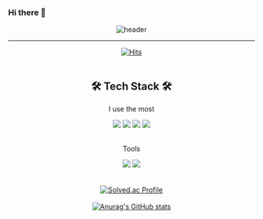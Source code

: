 ### Hi there 👋

<!--
**taipaise/taipaise** is a ✨ _special_ ✨ repository because its `README.md` (this file) appears on your GitHub profile.

Here are some ideas to get you started:

- 🔭 I’m currently working on ...
- 🌱 I’m currently learning ...
- 👯 I’m looking to collaborate on ...
- 🤔 I’m looking for help with ...
- 💬 Ask me about ...
- 📫 How to reach me: ...
- 😄 Pronouns: ...
- ⚡ Fun fact: ...
-->

<div align="center">
  <img src="https://capsule-render.vercel.app/api?type=cylinder&color=ffd966&height=150&section=header&text=Taipaise&fontColor=ffffff&fontSize=70&animation=fadeIn&fontAlignY=55&desc=%20&descAlignY=62&descAlign=62" alt="header">
</div>

---
<div align="center">
  <a href="https://hits.seeyoufarm.com/api/count/incr/badge.svg?url=https%3A%2F%2Fgithub.com%2Ftaipaise&count_bg=%23A0A0A0&title_bg=%23555555&icon=&icon_color=%238E8E8E&title=hits&edge_flat=false">
    <img src="https://hits.seeyoufarm.com/api/count/incr/badge.svg?url=https%3A%2F%2Fgithub.com%2Ftaipaise&count_bg=%23A0A0A0&title_bg=%23555555&icon=&icon_color=%238E8E8E&title=hits&edge_flat=false" alt="Hits">
  </a>
</div>

<br>

<div align="center">
  
  ## 🛠 Tech Stack 🛠
  <p>I use the most</p>
  <img src="https://img.shields.io/badge/swift-F05138?style=for-the-badge&logo=Swift&logoColor=white">
  <img src="https://img.shields.io/badge/C++-00599C?style=for-the-badge&logo=cplusplus&logoColor=white">
  <img src="https://img.shields.io/badge/C-A8B9CC?style=for-the-badge&logo=c&logoColor=white">
  <img src="https://img.shields.io/badge/Python-3776AB?style=for-the-badge&logo=python&logoColor=white">
  <br>
  <br>
  
  <p>Tools</p>
  <img src="https://img.shields.io/badge/Xcode-147EFB?style=for-the-badge&logo=xcode&logoColor=white">
  <img src="https://img.shields.io/badge/VSCode-007ACC?style=for-the-badge&logo=visualstudiocode&logoColor=white">
</div>


<br>
<br>
<div align="center">
  <a href="https://solved.ac/taipaise/">
    <img src="http://mazassumnida.wtf/api/v2/generate_badge?boj=taipaise" alt="Solved.ac Profile">
  </a>
</div>
<br>

<div align="center">
  <a href="https://github.com/anuraghazra/github-readme-stats">
    <img src="https://github-readme-stats.vercel.app/api?username=taipaise" alt="Anurag's GitHub stats">
  </a>
</div>

